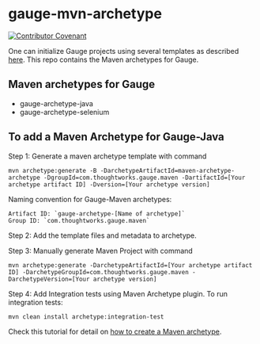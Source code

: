 # gauge-mvn-archetype

[![Contributor Covenant](https://img.shields.io/badge/Contributor%20Covenant-v1.4%20adopted-ff69b4.svg)](CODE_OF_CONDUCT.md)

One can initialize Gauge projects using several templates as described [here](https://docs.gauge.org/latest/installation.html#project-templates). This repo contains the Maven archetypes for Gauge.

## Maven archetypes for Gauge
* gauge-archetype-java
* gauge-archetype-selenium

## To add a Maven Archetype for Gauge-Java

Step 1: Generate a maven archetype template with command
```
mvn archetype:generate -B -DarchetypeArtifactId=maven-archetype-archetype -DgroupId=com.thoughtworks.gauge.maven -DartifactId=[Your archetype artifact ID] -Dversion=[Your archetype version]
```
Naming convention for Gauge-Maven archetypes:
```
Artifact ID: `gauge-archetype-[Name of archetype]`
Group ID: `com.thoughtworks.gauge.maven`
```

Step 2: Add the template files and metadata to archetype.

Step 3: Manually generate Maven Project with command
```
mvn archetype:generate -DarchetypeArtifactId=[Your archetype artifact ID] -DarchetypeGroupId=com.thoughtworks.gauge.maven -DarchetypeVersion=[Your archetype version]
```

Step 4: Add Integration tests using Maven Archetype plugin.
To run integration tests:
```
mvn clean install archetype:integration-test
```

Check this tutorial for detail on [how to create a Maven archetype](http://marosmars.weebly.com/blog/maven-archetype-tutorial).
